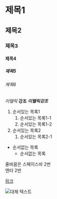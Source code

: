 # 제목1
## 제목2
### 제목3
#### 제목4
##### 재목5
###### 제목6

*이텔릭*
**강조**
***이텔릭강조***

1. 순서있는 목록1
	1. 순서있는 목록1-1
	1. 순서있는 목록1-2
1. 순서있는 목록2
	1. 순서있는 목록2-1
- 순서없는 목록
	- 순서없는 목록


줄바꿈은 스페이스바 2번  
엔터 2번

[링크](https://leekeunae.github.io/grid/ex01.html)  



![대체 텍스트](https://leekeunae.github.io/grid/imges/ico-face.png)
[](https://leekeunae.github.io/grid/ex08.html)



